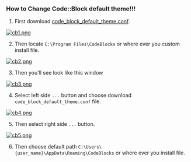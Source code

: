 ### How to Change Code::Block default theme!!!

1. First download [code_block_default_theme.conf](https://github.com/istiakAHAMMEDsaad/Code-Block_default_theme/blob/main/code_block_default_theme.conf).

[![cb1.png](https://i.postimg.cc/x1j6XbRz/cb1.png)](https://postimg.cc/ZCg8gnXb)

2. Then locate `C:\Program Files\CodeBlocks` or where ever you custom install file.

[![cb2.png](https://i.postimg.cc/HkSBXsZP/cb2.png)](https://postimg.cc/DSXrKFKq)

3. Then you'll see look like this window

[![cb3.png](https://i.postimg.cc/W4hSnLxp/cb3.png)](https://postimg.cc/94HGmSWs)

4. Select left side `...` button and choose download `code_block_default_theme.conf` file.

[![cb4.png](https://i.postimg.cc/1tFHk09L/cb4.png)](https://postimg.cc/JD1ZJkHq)

5. Then select right side `...` button.

[![cb5.png](https://i.postimg.cc/DzH6ppKr/cb5.png)](https://postimg.cc/rdG5KJss)

6. Then choose default path `C:\Users\{user_name}\AppData\Roaming\CodeBlocks` or where ever you install file.
